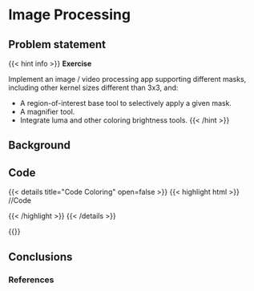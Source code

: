# Image Processing

## Problem statement
{{< hint info >}}
**Exercise**

Implement an image / video processing app supporting different masks, including other kernel sizes different than 3x3, and:

* A region-of-interest base tool to selectively apply a given mask.
* A magnifier tool. 
* Integrate luma and other coloring brightness tools.
{{< /hint >}}

## Background

## Code 
{{< details title="Code Coloring" open=false >}}
{{< highlight html >}}
//Code

{{< /highlight >}}
{{< /details >}}

{{<p5-iframe sketch="/vc_page/sketches/shaders/image/sketch.js" lib1="https://cdn.jsdelivr.net/gh/VisualComputing/p5.treegl/p5.treegl.js" width="720" height="550">}}

## Conclusions 

### References